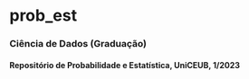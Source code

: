 # prob_est
### Ciência de Dados (Graduação)
#### Repositório de Probabilidade e Estatística, UniCEUB, 1/2023

